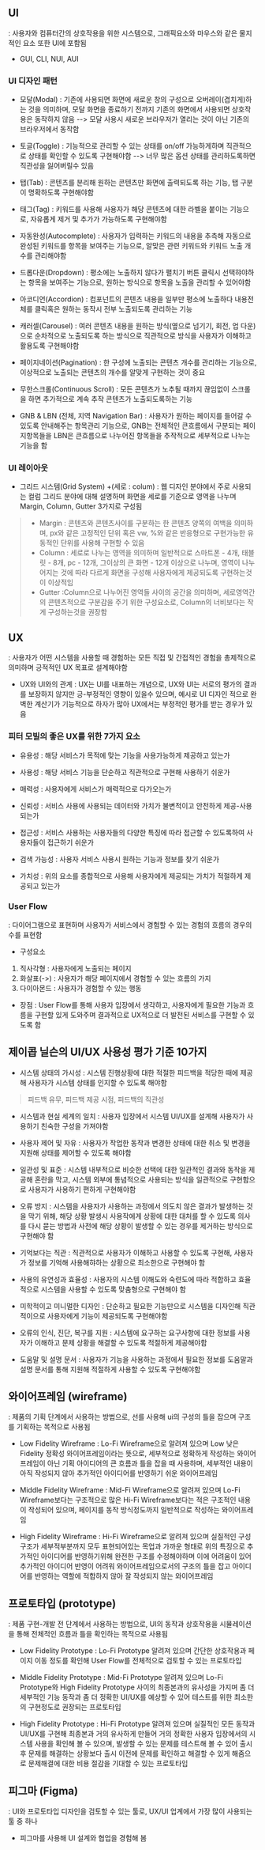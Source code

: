 ## UI
: 사용자와 컴퓨터간의 상호작용을 위한 시스템으로, 그래픽요소와 마우스와 같은 물지적인 요소 또한 UI에 포함됨
- GUI, CLI, NUI, AUI

### UI 디자인 패턴
- 모달(Modal)
: 기존에 사용되면 화면에 새로운 창의 구성으로 오버레이(겹치게)하는 것을 의미하며, 모달 화면을 종료하기 전까지 기존의 화면에서 사용되면 상호작용은 동작하지 않음
--> 모달 사용시 새로운 브라우저가 열리는 것이 아닌 기존의 브라우저에서 동작함

- 토글(Toggle)
: 기능적으로 관리할 수 있는 상태를 on/off 가능하게하며 직관적으로 상태를 확인할 수 있도록 구현해야함
--> 너무 많은 옵션 상태를 관리하도록하면 직관성을 잃어버릴수 있음


- 탭(Tab)
: 콘텐츠를 분리해 원하는 콘텐츠만 화면에 출력되도록 하는 기능, 탭 구분이 명확하도록 구현해야함

- 태그(Tag)
: 키워드를 사용해 사용자가 해당 콘텐츠에 대한 라벨을 붙이는 기능으로, 자유롭게 제거 및 추가가 가능하도록 구현해야함

- 자동완성(Autocomplete)
: 사용자가 입력하는 키워드의 내용을 추측해 자동으로 완성된 키워드를 항목을 보여주는 기능으로, 알맞은 관련 키워드와 키워드 노출 개수를 관리해야함

- 드롭다운(Dropdown)
: 평소에는 노출하지 않다가 펼치기 버튼 클릭시 선택햐야하는 항목을 보여주는 기능으로, 원하는 방식으로 항목을 노출을 관리할 수 있어야함

- 아코디언(Accordion)
: 컴포넌트의 콘텐츠 내용을 일부만 평소에 노출하다 내용전체를 클릭혹은 원하는 동작시 전부 노출되도록 관리하는 기능

- 캐러셀(Carousel)
: 여러 콘텐츠 내용을 원하는 방식(옆으로 넘기기, 회전, 업 다운)으로 순차적으로 노출되도록 하는 방식으로 직관적으로 방식을 사용자가 이해하고 활용도록 구현해야함

- 페이지네이션(Pagination)
: 한 구성에 노출되는 콘텐츠 개수를 관리하는 기능으로, 이상적으로 노출되는 콘텐츠의 개수를 알맞게 구현하는 것이 중요

- 무한스크롤(Continuous Scroll)
: 모든 콘텐츠가 노추될 때까지 끊임없이 스크롤을 하면 추가적으로 계속 추작 콘텐츠가 노출되도록하는 기능

- GNB & LBN (전체, 지역 Navigation Bar)
: 사용자가 원하는 페이지를 들어갈 수 있도록 안내해주는 항목관리 기능으로, GNB는 전체적인 큰흐름에서 구분되는 페이지항목들을 LBN은 큰흐름으로 나누어진 항목들을 추작적으로 세부적으로 나누는 기능을 함

### UI 레이아웃

- 그리드 시스템(Grid System) +(세로 : colum)
: 웹 디자인 분야에서 주로 사용되는 컬럼 그리드 분야에 대해 설명하며 화면을 세로를 기준으로 영역을 나누며 Margin, Column, Gutter 3가지로 구성됨
>- Margin
: 콘텐츠와 콘텐츠사이를 구분하는 한 콘텐츠 양쪽의 여백을 의미하며, px와 같은 고정적인 단위 혹은 vw, %와 같은 반응형으로 구현가능한 유동적인 단위를 사용해 구현할 수 있음
>- Column
: 세로로 나누는 영역을 의미하며 일반적으로 스마트폰 - 4개, 태블릿 - 8개, pc - 12개, 그이상의 큰 화면 - 12개 이상으로 나누며, 영역이 나누어지는 것에 따라 다르게 화면을 구성해 사용자에게 제공되도록 구현하는것이 이상적임
>- Gutter
:Column으로 나누어진 영역들 사이의 공간을 의미하며, 세로영역간의 콘텐츠적으로 구분감을 주기 위한 구성요소로, Column의 너비보다는 작게 구성하는것을 권장함

## UX
: 사용자가 어떤 시스템을 사용할 때 경험하는 모든 직접 및 간접적인 경험을 총제적으로 의미하며 긍적적인 UX 목표로 설계해야함

- UX와 UI와의 관계
: UX는 UI를 내표하는 개념으로, UX와 UI는 서로의 평가의 결과를 보장하지 않지만 긍-부정적인 영향이 있을수 있으며, 예시로 UI 디자인 적으로 완벽한 계산기가 기능적으로 하자가 많아 UX에서는 부정적인 평가를 받는 경우가 있음

### 피터 모빌의 좋은 UX를 위한 7가지 요소
- 유용성
: 해당 서비스가 목적에 맞는 기능을 사용가능하게 제공하고 있는가

- 사용성
: 해당 서비스 기능을 단순하고 직관적으로 구현해 사용하기 쉬운가

- 매력성 
: 사용자에게 서비스가 매력적으로 다가오는가

- 신뢰성
: 서비스 사용에 사용되는 데이터와 가치가 불변적이고 안전하게 제공-사용되는가

- 접근성
: 서비스 사용하는 사용자들의 다양한 특징에 따라 접근할 수 있도록하여 사용자들이 접근하기 쉬운가

- 검색 가능성
: 사용자 서비스 사용시 원하는 기능과 정보를 찾기 쉬운가

- 가치성
: 위의 요소를 종합적으로 사용해 사용자에게 제공되는 가치가 적절하게 제공되고 있는가

### User Flow
: 다이어그램으로 표현하며 사용자가 서비스에서 경험할 수 있는 경험의 흐름의 경우의 수를 표현함

- 구성요소
1. 직사각형 : 사용자에게 노출되는 페이지
2. 화살표(->) : 사용자가 해당 페이지에서 경험할 수 있는 흐름의 가지
3. 다이아몬드 : 사용자가 경험할 수 있는 행동

- 장점
: User Flow를 통해 사용자 입장에서 생각하고, 사용자에게 필요한 기능과 흐름을 구현할 있게 도와주며 결과적으로 UX적으로 더 발전된 서비스를 구현할 수 있도록 함

## 제이콥 닐슨의 UI/UX 사용성 평가 기준 10가지

- 시스템 상태의 가시성
: 시스템 진행상황에 대한 적절한 피드백을 적당한 때에 제공해 사용자가 시스템 상태를 인지할 수 있도록 해야함
> 피드백 유무, 피드백 제공 시점, 피드백의 직관성

- 시스템과 현실 세계의 일치 
: 사용자 입장에서 시스템 UI/UX를 설계해 사용자가 사용하기 친숙한 구성을 가져야함

- 사용자 제어 및 자유
: 사용자가 작업한 동작과 변경한 상태에 대한 취소 및 변경을 지원해 상태를 제어할 수 있도록 해야함

- 일관성 및 표준
: 시스템 내부적으로 비슷한 선택에 대한 일관적인 결과와 동작을 제공해 혼란을 막고, 시스템 외부에 통념적으로 사용되는 방식을 일관적으로 구현함으로 사용자가 사용하기 편하게 구현해야함

- 오류 방지
: 시스템을 사용자가 사용하는 과정에서 의도치 않은 결과가 발생하는 것을 막기 위해, 해당 상황 발생시 사용작에게 상황에 대한 대처를 할 수 있도록 의사를 다시 묻는 방법과 사전에 해당 상황이 발생할 수 있는 경우를 제거하는 방식으로 구현해야 함

- 기억보다는 직관
: 직관적으로 사용자가 이해하고 사용할 수 있도록 구현해, 사용자가 정보를 기억해 사용해햐하는 상황으로 최소한으로 구현해야 함

- 사용의 유연성과 효율성
: 사용자의 시스템 이해도와 숙련도에 따라 적합하고 효율적으로 시스템을 사용할 수 있도록 맞춤형으로 구현해야 함

- 미학적이고 미니멀한 디자인
: 단순하고 필요한 기능만으로 시스템을 디자인해 직관적이으로 사용자에게 기능이 제공되도록 구현해야함

- 오류의 인식, 진단, 복구를 지원
: 시스템에 요구하는 요구사항에 대한 정보를 사용자가 이해하고 문제 상황을 해결할 수 있도록 적절하게 제공해야함

- 도움말 및 설명 문서
: 사용자가 기능을 사용하는 과정에서 필요한 정보를 도움말과 설명 문서를 통해 지원해 적절하게 사용할 수 있도록 구현해야함

## 와이어프레임 (wireframe)
: 제품의 기획 단계에서 사용하는 방법으로, 선를 사용해 ui의 구성의 틀을 잡으며 구조를 기획하는 목적으로 사용됨

- Low Fidelity Wireframe
: Lo-Fi Wireframe으로 알려져 있으며 Low 낮은 Fidelity 정확성 와이어프레임이라는 뜻으로, 세부적으로 정확하게 작성하는 와이어프레임이 아닌 기획 아이디어의 큰 흐름과 틀을 잡을 때 사용하며, 세부적인 내용이 아직 작성되지 않아 추가적인 아이디어를 반영하기 쉬운 와이어프레임

- Middle Fidelity Wireframe
: Mid-Fi Wireframe으로 알려져 있으며 Lo-Fi Wireframe보다는 구조적으로 많은  Hi-Fi Wireframe보다는 적은 구조적인 내용이 작성되어 있으며, 페이지를 동작 방식정도까지 일반적으로 작성하는 와이어프레임

- High Fidelity Wireframe
: Hi-Fi Wireframe으로 알려져 있으며 실질적인 구성 구조가 세부적부분까지 모두 표현되어있는 목업과 가까운 형태로 위의 특징으로 추가적인 아이디어를 반영하기위해 완전한 구조를 수정해야하며 이에 어려움이 있어 추가적인 아이디어 반영이 어려워 와이어프레임으로서의 구조의 틀을 잡고 아이디어를 반영하는 역할에 적합하지 않아 잘 작성되지 않는 와이어프레임


## 프로토타입 (prototype)
: 제품 구현-개발 전 단계에서 사용하는 방법으로, UI의 동작과 상호작용을 시뮬레이션을 통해 전체적인 흐름과 틀을 확인하는 목적으로 사용됨

- Low Fidelity Prototype
: Lo-Fi Prototype 알려져 있으며 간단한 상호작용과 페이지 이동 정도를 확인해 User Flow를 전체적으로 검토할 수 있는 프로토타입

- Middle Fidelity Prototype
: Mid-Fi Prototype 알려져 있으며 Lo-Fi Prototype와 High Fidelity Prototype 사이의 최종본과의 유사성을 가지며 좀 더 세부적인 기능 동작과 좀 더 정확한 UI/UX를 예상할 수 있어 테스트를 위한 최소한의 구현정도로 권장되는 프로토타입

- High Fidelity Prototype
: Hi-Fi Prototype 알려져 있으며 실질적인 모든 동작과 UI/UX를 구현해 최종본과 거의 유사하게 만들어 거의 정확한 사용자 입장에서의 시스템 사용을 확인해 볼 수 있으며, 발생할 수 있는 문제를 테스트해 볼 수 있어 출시후 문제를 해결하는 상황보다 출시 이전에 문제를 확인하고 해결할 수 있게 해줌으로 문제해결에 대한 비용 절감을 기대할 수 있는 프로토타입

## 피그마 (Figma)
: UI와 프로토타입 디자인을 검토할 수 있는 툴로, UX/UI 업계에서 가장 많이 사용되는 툴 중 하나

- 피그마를 사용해 UI 설계와 협업을 경험해 봄